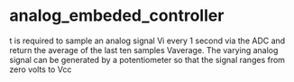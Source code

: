 # analog_embeded_controller
t is required to sample an analog signal Vi every 1 second via the ADC and return the average of the last ten samples Vaverage. The varying analog signal can be generated by a potentiometer so that the signal ranges from zero volts to Vcc
